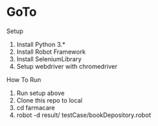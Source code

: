 # GoTo

Setup
1. Install Python 3.*
2. Install Robot Framework
3. Install SeleniumLibrary
4. Setup webdriver with chromedriver

How To Run
1. Run setup above
2. Clone this repo to local
3. cd farmacare
2. robot -d result/ testCase/bookDepository.robot

